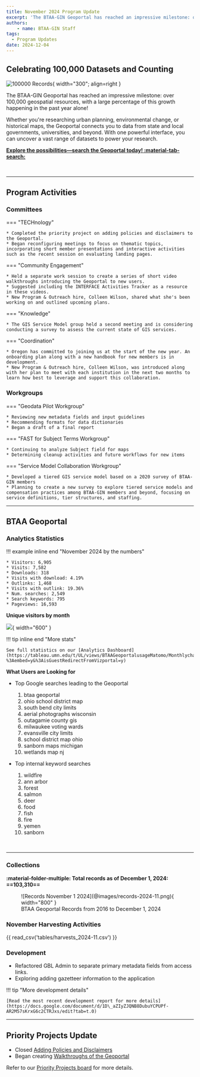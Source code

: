 ```yaml
---
title: November 2024 Program Update
excerpt: 'The BTAA-GIN Geoportal has reached an impressive milestone: over 100,000 geospatial resources, with a large percentage of this growth happening in the past year alone!'
authors:
    - name: BTAA-GIN Staff
tags:
  - Program Updates
date: 2024-12-04
---
```


## Celebrating 100,000 Datasets and Counting

![100000 Records](@images/100000-crop.gif){ width="300"; align=right }

The BTAA-GIN Geoportal has reached an impressive milestone: over 100,000 geospatial resources, with a large percentage of this growth happening in the past year alone!

Whether you're researching urban planning, environmental change, or historical maps, the Geoportal connects you to data from state and local governments, universities, and beyond. With one powerful interface, you can uncover a vast range of datasets to power your research.
 


[**Explore the possibilities—search the Geoportal today! :material-tab-search:**](https://geo.btaa.org)

<br clear="left"/>

<hr>

## Program Activities

### Committees

<div class="grid" markdown>



=== "TECHnology"

	* Completed the priority project on adding policies and disclaimers to the Geoportal.  
	* Began reconfiguring meetings to focus on thematic topics, incorporating short member presentations and interactive activities such as the recent session on evaluating landing pages.



=== "Community Engagement"

	* Held a separate work session to create a series of short video walkthroughs introducing the Geoportal to new users.  
	* Suggested including the INTERFACE Activities Tracker as a resource in these videos.  
	* New Program & Outreach hire, Colleen Wilson, shared what she's been working on and outlined upcoming plans.

=== "Knowledge"

	* The GIS Service Model group held a second meeting and is considering conducting a survey to assess the current state of GIS services.

=== "Coordination"

	* Oregon has committed to joining us at the start of the new year. An onboarding plan along with a new handbook for new members is in development.   
	* New Program & Outreach hire, Colleen Wilson, was introduced along with her plan to meet with each institution in the next two months to learn how best to leverage and support this collaboration.

</div>

### Workgroups

<div class="grid" markdown>

=== "Geodata Pilot Workgroup"

	* Reviewing new metadata fields and input guidelines  
	* Recommending formats for data dictionaries  
	* Began a draft of a final report

=== "FAST for Subject Terms Workgroup"

	* Continuing to analyze Subject field for maps  
	* Determining cleanup activities and future workflows for new items

=== "Service Model Collaboration Workgroup"

	* Developed a tiered GIS service model based on a 2020 survey of BTAA-GIN members  
	* Planning to create a new survey to explore tiered service models and compensation practices among BTAA-GIN members and beyond, focusing on service definitions, tier structures, and staffing.
	
	
</div>
<hr>


## BTAA Geoportal 

### Analytics Statistics

!!! example inline end "November 2024 by the numbers"

	* Visitors: 6,905  
	* Visits: 7,582  
	* Downloads: 318  
	* Visits with download: 4.19%  
	* Outlinks: 1,468  
	* Visits with outlink: 19.36%  
	* Num. searches: 2,549  
	* Search keywords: 795  
	* Pageviews: 16,593


**Unique visitors by month**

![](@images/2024-11-monthly-users.png){ width="600" }


!!! tip inline end "More stats"

    See full statistics on our [Analytics Dashboard](https://tableau.umn.edu/t/UL/views/BTAAGeoportalusageMatomo/Monthlycharts?%3Aembed=y&%3AisGuestRedirectFromVizportal=y)


**What Users are Looking for**

<div class="grid cards" markdown>

-   Top Google searches leading to the Geoportal

	1. btaa geoportal	  
	2. ohio school district map  
	3. south bend city limits  
	4. aerial photographs wisconsin  
	5. outagamie county gis  
	6. milwaukee voting wards  
	7. evansville city limits  
	8. school district map ohio  
	9. sanborn maps michigan  
	10. wetlands map nj

-   Top internal keyword searches

	1. wildfire  
	2. ann arbor  
	3. forest  
	4. salmon  
	5. deer  
	6. food  
	7. fish  
	8. fire  
	9. yemen  
	10. sanborn

</div>

<br clear="left"/>

---

### Collections

**:material-folder-multiple: Total records as of December 1, 2024: ==103,310==**

<figure markdown="span">
  ![Records November 1 2024](@images/records-2024-11.png){ width="800" }
  <figcaption>BTAA Geoportal Records from 2016 to 
December 1, 2024</figcaption>
</figure>


### November Harvesting Activities

{{ read_csv('tables/harvests_2024-11.csv') }}

### Development

* Refactored GBL Admin to separate primary metadata fields from access links.   
* Exploring adding gazetteer information to the application

!!! tip "More development details"

	[Read the most recent development report for more details](https://docs.google.com/document/d/1D\_aZIyZJQNB8DubuYCPUPf-AR2M57sKrxG6c2CTRJxs/edit?tab=t.0)

---

## Priority Projects Update

* Closed [Adding Policies and Disclaimers](https://github.com/geobtaa/.github/issues/70)  
* Began creating [Walkthroughs of the Geoportal](https://github.com/geobtaa/.github/issues/72)  


Refer to our [Priority Projects board](https://github.com/orgs/geobtaa/projects/22/views/5) for more details.


